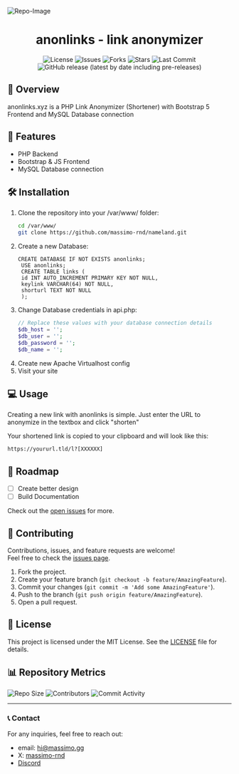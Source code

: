 ![Repo-Image](https://massimo.gg/github-images/anonlinks.webp)

<div align="center">

# anonlinks - link anonymizer

![License](https://img.shields.io/github/license/massimo-rnd/link-anonymizer)
![Issues](https://img.shields.io/github/issues/massimo-rnd/link-anonymizer)
![Forks](https://img.shields.io/github/forks/massimo-rnd/link-anonymizer)
![Stars](https://img.shields.io/github/stars/massimo-rnd/link-anonymizer)
![Last Commit](https://img.shields.io/github/last-commit/massimo-rnd/link-anonymizer)
![GitHub release (latest by date including pre-releases)](https://img.shields.io/github/v/release/massimo-rnd/link-anonymizer?include_prereleases)

</div>

## 🚀 Overview

anonlinks.xyz is a PHP Link Anonymizer (Shortener) with Bootstrap 5 Frontend and MySQL Database connection

## 🎯 Features

- PHP Backend
- Bootstrap & JS Frontend
- MySQL Database connection

## 🛠️ Installation

1. Clone the repository into your /var/www/ folder:
   ```bash
   cd /var/www/
   git clone https://github.com/massimo-rnd/nameland.git
   ```
2. Create a new Database:
   ```mysql
   CREATE DATABASE IF NOT EXISTS anonlinks;
    USE anonlinks;
    CREATE TABLE links (
    id INT AUTO_INCREMENT PRIMARY KEY NOT NULL,
    keylink VARCHAR(64) NOT NULL,
    shorturl TEXT NOT NULL
    );
   ```
3. Change Database credentials in api.php:
    ```php
    // Replace these values with your database connection details
    $db_host = '';
    $db_user = '';
    $db_password = '';
    $db_name = '';
    ```
4. Create new Apache Virtualhost config
5. Visit your site

## 💻 Usage

Creating a new link with anonlinks is simple. Just enter the URL to anonymize in the textbox and click "shorten"

Your shortened link is copied to your clipboard and will look like this:
```bash
https://yoururl.tld/l?[XXXXXX]
```

## 🚧 Roadmap

- [ ] Create better design
- [ ] Build Documentation

Check out the [open issues](https://github.com/massimo-rnd/link-anonymizer/issues) for more.

## 🤝 Contributing

Contributions, issues, and feature requests are welcome!  
Feel free to check the [issues page](https://github.com/massimo-rnd/link-anonymizer/issues).

1. Fork the project.
2. Create your feature branch (`git checkout -b feature/AmazingFeature`).
3. Commit your changes (`git commit -m 'Add some AmazingFeature'`).
4. Push to the branch (`git push origin feature/AmazingFeature`).
5. Open a pull request.

## 📜 License

This project is licensed under the MIT License. See the [LICENSE](LICENSE) file for details.

## 📊 Repository Metrics

![Repo Size](https://img.shields.io/github/repo-size/massimo-rnd/link-anonymizer)
![Contributors](https://img.shields.io/github/contributors/massimo-rnd/link-anonymizer)
![Commit Activity](https://img.shields.io/github/commit-activity/m/massimo-rnd/link-anonymizer)

---

### 📞 Contact

For any inquiries, feel free to reach out:
- email: [hi@massimo.gg](mailto:hi@massimo.gg)
- X: [massimo-rnd](https://x.com/massimo-rnd)
- [Discord](https://discord.gg/wmC5AA6c)
